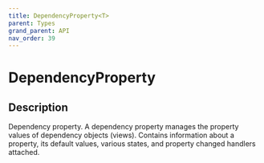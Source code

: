 ```yaml
---
title: DependencyProperty<T>
parent: Types
grand_parent: API
nav_order: 39
---
```


# DependencyProperty<T>

## Description

Dependency property. A dependency property manages the property values of dependency objects (views). Contains information about a property, its default values, various states, and property changed handlers attached.
